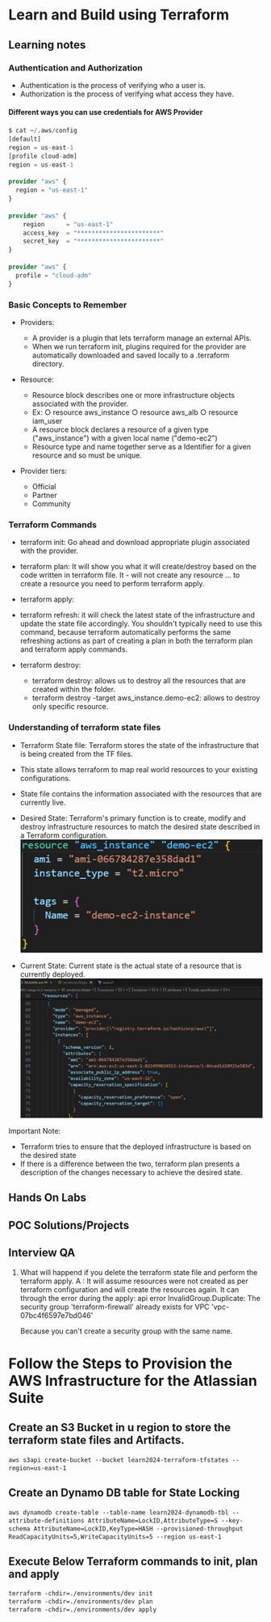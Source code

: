 # Learn and Build using Terraform
## Learning notes

### Authentication and Authorization
- Authentication is the process of verifying who a user is.
- Authorization is the process of verifying what access they have.

#### Different ways you can use credentials for AWS Provider
```terraform
$ cat ~/.aws/config
[default]
region = us-east-1
[profile cloud-adm]
region = us-east-1

provider "aws" {
  region = "us-east-1"
}

provider "aws" {
    region      = "us-east-1"
    access_key  = "***********************"
    secret_key  = "***********************"
}

provider "aws" {
  profile = "cloud-adm"
}
```
### Basic Concepts to Remember
- Providers:
    - A provider is a plugin that lets terraform manage an external APIs.
    - When we run terraform init, plugins required for the provider are automatically downloaded and saved locally to a .terraform directory.

- Resource:
    - Resource block describes one or more infrastructure objects associated with the provider.
    - Ex: 
        ○ resource aws_instance
        ○ resource aws_alb
        ○ resource iam_user
    - A resource block declares a resource of a given type ("aws_instance") with a given local name ("demo-ec2")
    - Resource type and name together serve as a Identifier for a given resource and so must be unique.
- Provider tiers:
    - Official
    - Partner
    - Community

### Terraform Commands
- terraform init: Go ahead and download appropriate plugin associated with the provider.
- terraform plan: It will show you what it will create/destroy based on the code written in terraform file. It - will not create any resource … to create a resource you need to perform terraform apply.
- terraform apply: 

- terraform refresh: it will check the latest state of the infrastructure and update the state file accordingly.
You shouldn't typically need to use this command, because terraform automatically performs the same refreshing actions as part of creating a plan in both the terraform plan and terraform apply commands.
- terraform destroy: 
    - terraform destroy: allows us to destroy all the resources that are created within the folder.
    - terraform destroy -target aws_instance.demo-ec2: allows to destroy only specific resource. 

### Understanding of terraform state files
- Terraform State file: Terraform stores the state of the infrastructure that is being created from the TF files.
- This state allows terraform to map real world resources to your existing configurations.
- State file contains the information associated with the resources that are currently live.

- Desired State: Terraform's primary function is to create, modify and destroy infrastructure resources to match the desired state described in a Terraform configuration.
![alt text](image.png)

- Current State: Current state is the actual state of a resource that is currently deployed.
![alt text](image-1.png)

Important Note:
- Terraform tries to ensure that the deployed infrastructure is based on the desired state
- If there is a difference between the two, terraform plan presents a description of the changes necessary to achieve the desired state.

## Hands On Labs
## POC Solutions/Projects
## Interview QA
1. What will happend if you delete the terraform state file and perform the terraform apply. 
A : It will assume resources were not created as per terraform configuration and will create the resources again.
    It can through the error during the apply: api error InvalidGroup.Duplicate: The security group 'terraform-firewall' already exists for VPC 'vpc-07bc4f6597e7bd046' 

    Because you can't create a security group with the same name.



# Follow the Steps to Provision the AWS Infrastructure for the Atlassian Suite

## Create an S3 Bucket in u region to store the terraform state files and Artifacts.
```shell
aws s3api create-bucket --bucket learn2024-terraform-tfstates --region=us-east-1

```

## Create an Dynamo DB table for State Locking
```shell
aws dynamodb create-table --table-name learn2024-dynamodb-tbl --attribute-definitions AttributeName=LockID,AttributeType=S --key-schema AttributeName=LockID,KeyType=HASH --provisioned-throughput ReadCapacityUnits=5,WriteCapacityUnits=5 --region us-east-1
```

## Execute Below Terraform commands to init, plan and apply 
```shell
terraform -chdir=./environments/dev init
terraform -chdir=./environments/dev plan
terraform -chdir=./environments/dev apply
```
